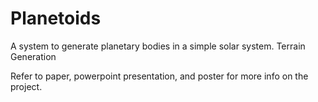 # Planetoids

A system to generate planetary bodies in a simple solar system.
Terrain Generation

Refer to paper, powerpoint presentation, and poster for more info on the project.
